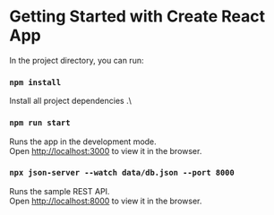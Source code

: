# Getting Started with Create React App

In the project directory, you can run:

### `npm install`

Install all project dependencies .\


### `npm run start`

Runs the app in the development mode.\
Open [http://localhost:3000](http://localhost:3000) to view it in the browser.


### `npx json-server --watch data/db.json --port 8000`

Runs the sample REST API.\
Open [http://localhost:8000](http://localhost:8000) to view it in the browser.